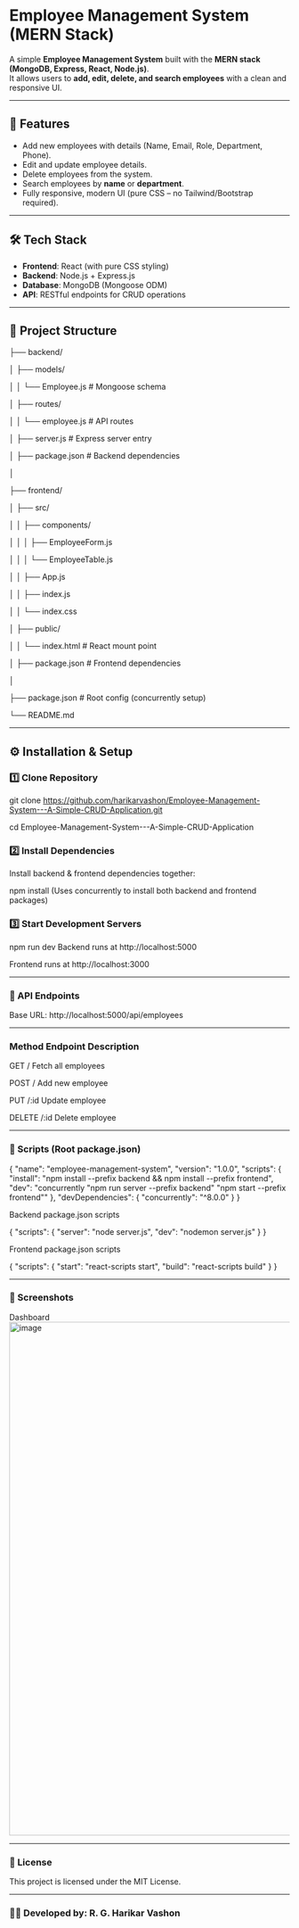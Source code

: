 # Employee Management System (MERN Stack)

A simple **Employee Management System** built with the **MERN stack (MongoDB, Express, React, Node.js)**.  
It allows users to **add, edit, delete, and search employees** with a clean and responsive UI.

---

## 🚀 Features
- Add new employees with details (Name, Email, Role, Department, Phone).
- Edit and update employee details.
- Delete employees from the system.
- Search employees by **name** or **department**.
- Fully responsive, modern UI (pure CSS – no Tailwind/Bootstrap required).

---

## 🛠️ Tech Stack
- **Frontend**: React (with pure CSS styling)
- **Backend**: Node.js + Express.js
- **Database**: MongoDB (Mongoose ODM)
- **API**: RESTful endpoints for CRUD operations

---

## 📂 Project Structure

├── backend/

│ ├── models/

│ │ └── Employee.js # Mongoose schema

│ ├── routes/

│ │ └── employee.js # API routes

│ ├── server.js # Express server entry

│ ├── package.json # Backend dependencies

│

├── frontend/

│ ├── src/

│ │ ├── components/

│ │ │ ├── EmployeeForm.js

│ │ │ └── EmployeeTable.js

│ │ ├── App.js

│ │ ├── index.js

│ │ └── index.css

│ ├── public/

│ │ └── index.html # React mount point

│ ├── package.json # Frontend dependencies

│

├── package.json # Root config (concurrently setup)

└── README.md

---

## ⚙️ Installation & Setup

### 1️⃣ Clone Repository
git clone https://github.com/harikarvashon/Employee-Management-System---A-Simple-CRUD-Application.git

cd Employee-Management-System---A-Simple-CRUD-Application

### 2️⃣ Install Dependencies
Install backend & frontend dependencies together:

npm install
(Uses concurrently to install both backend and frontend packages)

### 3️⃣ Start Development Servers
npm run dev
Backend runs at http://localhost:5000

Frontend runs at http://localhost:3000

---

### 🔗 API Endpoints
Base URL: http://localhost:5000/api/employees

---

### Method	Endpoint	Description

GET	/	Fetch all employees

POST	/	Add new employee

PUT	/:id	Update employee

DELETE	/:id	Delete employee

---

### 📜 Scripts (Root package.json)
{
  "name": "employee-management-system",
  "version": "1.0.0",
  "scripts": {
    "install": "npm install --prefix backend && npm install --prefix frontend",
    "dev": "concurrently \"npm run server --prefix backend\" \"npm start --prefix frontend\""
  },
  "devDependencies": {
    "concurrently": "^8.0.0"
  }
}

Backend package.json scripts

{
  "scripts": {
    "server": "node server.js",
    "dev": "nodemon server.js"
  }
}

Frontend package.json scripts

{
  "scripts": {
    "start": "react-scripts start",
    "build": "react-scripts build"
  }
}

---

### 📸 Screenshots
Dashboard
<img width="1919" height="921" alt="image" src="https://github.com/user-attachments/assets/c53f2ddb-3765-43e9-bff7-65a455495350" />


---

### 📜 License
This project is licensed under the MIT License.

---

### 👨‍💻 Developed by: R. G. Harikar Vashon

